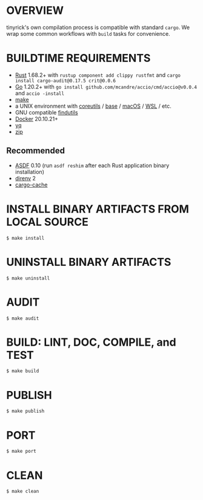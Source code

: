 # OVERVIEW

tinyrick's own compilation process is compatible with standard `cargo`. We wrap some common workflows with `build` tasks for convenience.

# BUILDTIME REQUIREMENTS

* [Rust](https://www.rust-lang.org/en-US/) 1.68.2+ with `rustup component add clippy rustfmt` and `cargo install cargo-audit@0.17.5 crit@0.0.6`
* [Go](https://go.dev/) 1.20.2+ with `go install github.com/mcandre/accio/cmd/accio@v0.0.4` and `accio -install`
* [make](https://pubs.opengroup.org/onlinepubs/009695299/utilities/make.html)
* a UNIX environment with [coreutils](https://www.gnu.org/software/coreutils/) / [base](http://ftp.freebsd.org/pub/FreeBSD/releases/) / [macOS](https://www.apple.com/macos) / [WSL](https://learn.microsoft.com/en-us/windows/wsl/install) / etc.
* GNU compatible [findutils](https://www.gnu.org/software/findutils/)
* [Docker](https://www.docker.com/) 20.10.21+
* [yq](https://mikefarah.gitbook.io/yq/)
* [zip](https://linux.die.net/man/1/zip)

## Recommended

* [ASDF](https://asdf-vm.com/) 0.10 (run `asdf reshim` after each Rust application binary installation)
* [direnv](https://direnv.net/) 2
* [cargo-cache](https://crates.io/crates/cargo-cache)

# INSTALL BINARY ARTIFACTS FROM LOCAL SOURCE

```console
$ make install
```

# UNINSTALL BINARY ARTIFACTS

```console
$ make uninstall
```

# AUDIT

```console
$ make audit
```

# BUILD: LINT, DOC, COMPILE, and TEST

```console
$ make build
```

# PUBLISH

```console
$ make publish
```

# PORT

```console
$ make port
```

# CLEAN

```console
$ make clean
```
